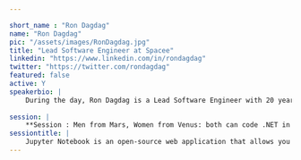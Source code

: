 ```yaml
---

short_name : "Ron Dagdag"
name: "Ron Dagdag"
pic: "/assets/images/RonDagdag.jpg"
title: "Lead Software Engineer at Spacee"
linkedin: "https://www.linkedin.com/in/rondagdag"
twitter: "https://twitter.com/rondagdag"
featured: false
active: Y
speakerbio: |
    During the day, Ron Dagdag is a Lead Software Engineer with 20 years of experience working on a number of business applications using a diverse set of frameworks and languages. He currently support developers at Spacee with their IoT, Cloud and ML development. On the side, Ron Dagdag is active participant in the community as a Microsoft MVP, speaker, maker and blogger. He is passionate about Augmented Intelligence, studying the convergence of Augmented Reality/Virtual Reality, Machine Learning and the Internet of Things.
    
session: |
    **Session : Men from Mars, Women from Venus: both can code .NET in Jupyter**    
sessiontitle: |
    Jupyter Notebook is an open-source web application that allows you to create and share documents that contain live code, equations, visualizations and narrative text. Attend this session and learn how you can write .NET code with Jupyter Notebooks running in Raspberry Pi; read sensor data, build dashboard and control an IoT device all from the browser.    
---
```


